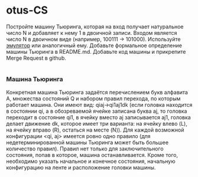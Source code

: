 # otus-CS

Постройте машину Тьюринга, которая на вход получает натуральное число N и добавляет к нему 1 в двоичной записи. 
Входом является число N в двоичном виде (например, 100111 -> 101000). 
Используйте [эмулятор](https://morphett.info/turing/turing.html\#SyntaxInfo) или аналогичный ему.
Добавьте формальное определение машины Тьюринга в README.md. 
Добавьте код машины и прикрепите Merge Request в github.

# 
### Машина Тьюринга
Конкретная машина Тьюринга задаётся перечислением букв алфавита A, множества состояний Q и набором правил перехода, по которым работает машина. 
Они имеют вид: qiaj→qi1aj1dk (если головка находится в состоянии qi, а в обозреваемой ячейке записана буква aj, то головка переходит в состояние qi1, в ячейку вместо aj записывается aj1, головка делает движение dk, которое имеет три варианта: на ячейку влево (L), на ячейку вправо (R), остаться на месте (N)). 
Для каждой возможной конфигурации <qi, aj> имеется ровно одно правило (для недетерминированной машины Тьюринга может быть большее количество правил). 
Правил нет только для заключительного состояния, попав в которое, машина останавливается. 
Кроме того, необходимо указать начальное и конечное состояния, начальную конфигурацию на ленте и расположение головки машины.


